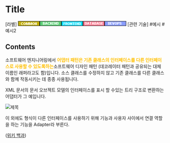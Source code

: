 # Title 

[라벨]
![Common](../input/image/Label_Common.png)![Backend](../input/image/Label_Backend.png)![Frontend](../input/image/Label_Frontend.png)![Database](../input/image/Label_Database.png)![Devops](../input/image/Label_Devops.png)
[관련 기술]
<a herf = "https://www.naver.com/">#예시</a> <a herf = "https://www.naver.com/">#예시2</a>

## Contents 

소프트웨어 엔지니어링에서 <span style="color:#FFBF00; font-weight:bold;">어댑터 패턴은 기존 클래스의 인터페이스를 다른 인터페이스로 사용할 수 있도록하는</span>소프트웨어 디자인 패턴 (데코레이터 패턴과 공유되는 대체 이름인 래퍼라고도 함)입니다. 소스 클래스를 수정하지 않고 기존 클래스를 다른 클래스와 함께 작동시키는 데 종종 사용됩니다.

XML 문서의 문서 오브젝트 모델의 인터페이스를 표시 할 수있는 트리 구조로 변환하는 어댑터가 그 예입니다.

![제목](C:/Users/iars/Desktop/DICTIONARY/2TAT1C/Adapter_1.jpg)

이 외에도 형식이 다른 인터페이스를 사용하기 위해 기능과 사용자 사이에서 연결 역할을 하는 기능을 Adapter라 부른다.

([위키 백과](https://en.wikipedia.org/wiki/Adapter_pattern))


